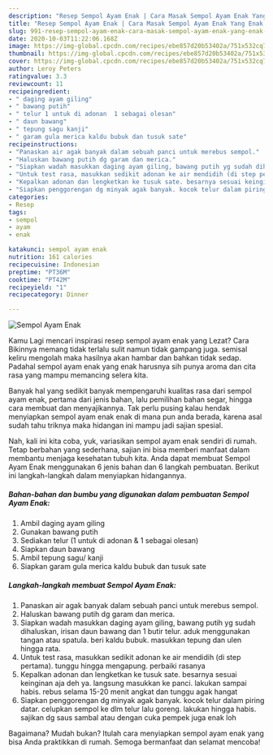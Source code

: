 ```yaml
---
description: "Resep Sempol Ayam Enak | Cara Masak Sempol Ayam Enak Yang Enak dan Simpel"
title: "Resep Sempol Ayam Enak | Cara Masak Sempol Ayam Enak Yang Enak dan Simpel"
slug: 991-resep-sempol-ayam-enak-cara-masak-sempol-ayam-enak-yang-enak-dan-simpel
date: 2020-10-03T11:22:06.168Z
image: https://img-global.cpcdn.com/recipes/ebe857d20b53402a/751x532cq70/sempol-ayam-enak-foto-resep-utama.jpg
thumbnail: https://img-global.cpcdn.com/recipes/ebe857d20b53402a/751x532cq70/sempol-ayam-enak-foto-resep-utama.jpg
cover: https://img-global.cpcdn.com/recipes/ebe857d20b53402a/751x532cq70/sempol-ayam-enak-foto-resep-utama.jpg
author: Leroy Peters
ratingvalue: 3.3
reviewcount: 11
recipeingredient:
- " daging ayam giling"
- " bawang putih"
- " telur 1 untuk di adonan  1 sebagai olesan"
- " daun bawang"
- " tepung sagu kanji"
- " garam gula merica kaldu bubuk dan tusuk sate"
recipeinstructions:
- "Panaskan air agak banyak dalam sebuah panci untuk merebus sempol."
- "Haluskan bawang putih dg garam dan merica."
- "Siapkan wadah masukkan daging ayam giling, bawang putih yg sudah dihaluskan, irisan daun bawang dan 1 butir telur. aduk menggunakan tangan atau spatula. beri kaldu bubuk. masukkan tepung dan ulen hingga rata."
- "Untuk test rasa, masukkan sedikit adonan ke air mendidih (di step pertama). tunggu hingga mengapung. perbaiki rasanya"
- "Kepalkan adonan dan lengketkan ke tusuk sate. besarnya sesuai keinginan aja deh ya. langsung masukkan ke panci. lakukan sampai habis. rebus selama 15-20 menit angkat dan tunggu agak hangat"
- "Siapkan penggorengan dg minyak agak banyak. kocok telur dalam piring datar. celupkan sempol ke dlm telur lalu goreng. lakukan hingga habis. sajikan dg saus sambal atau dengan cuka pempek juga enak loh"
categories:
- Resep
tags:
- sempol
- ayam
- enak

katakunci: sempol ayam enak 
nutrition: 161 calories
recipecuisine: Indonesian
preptime: "PT36M"
cooktime: "PT42M"
recipeyield: "1"
recipecategory: Dinner

---
```



![Sempol Ayam Enak](https://img-global.cpcdn.com/recipes/ebe857d20b53402a/751x532cq70/sempol-ayam-enak-foto-resep-utama.jpg)

Kamu Lagi mencari inspirasi resep sempol ayam enak yang Lezat? Cara Bikinnya memang tidak terlalu sulit namun tidak gampang juga. semisal keliru mengolah maka hasilnya akan hambar dan bahkan tidak sedap. Padahal sempol ayam enak yang enak harusnya sih punya aroma dan cita rasa yang mampu memancing selera kita.

Banyak hal yang sedikit banyak mempengaruhi kualitas rasa dari sempol ayam enak, pertama dari jenis bahan, lalu pemilihan bahan segar, hingga cara membuat dan menyajikannya. Tak perlu pusing kalau hendak menyiapkan sempol ayam enak enak di mana pun anda berada, karena asal sudah tahu triknya maka hidangan ini mampu jadi sajian spesial.




Nah, kali ini kita coba, yuk, variasikan sempol ayam enak sendiri di rumah. Tetap berbahan yang sederhana, sajian ini bisa memberi manfaat dalam membantu menjaga kesehatan tubuh kita. Anda dapat membuat Sempol Ayam Enak menggunakan 6 jenis bahan dan 6 langkah pembuatan. Berikut ini langkah-langkah dalam menyiapkan hidangannya.

<!--inarticleads1-->

##### Bahan-bahan dan bumbu yang digunakan dalam pembuatan Sempol Ayam Enak:

1. Ambil  daging ayam giling
1. Gunakan  bawang putih
1. Sediakan  telur (1 untuk di adonan &amp; 1 sebagai olesan)
1. Siapkan  daun bawang
1. Ambil  tepung sagu/ kanji
1. Siapkan  garam gula merica kaldu bubuk dan tusuk sate




<!--inarticleads2-->

##### Langkah-langkah membuat Sempol Ayam Enak:

1. Panaskan air agak banyak dalam sebuah panci untuk merebus sempol.
1. Haluskan bawang putih dg garam dan merica.
1. Siapkan wadah masukkan daging ayam giling, bawang putih yg sudah dihaluskan, irisan daun bawang dan 1 butir telur. aduk menggunakan tangan atau spatula. beri kaldu bubuk. masukkan tepung dan ulen hingga rata.
1. Untuk test rasa, masukkan sedikit adonan ke air mendidih (di step pertama). tunggu hingga mengapung. perbaiki rasanya
1. Kepalkan adonan dan lengketkan ke tusuk sate. besarnya sesuai keinginan aja deh ya. langsung masukkan ke panci. lakukan sampai habis. rebus selama 15-20 menit angkat dan tunggu agak hangat
1. Siapkan penggorengan dg minyak agak banyak. kocok telur dalam piring datar. celupkan sempol ke dlm telur lalu goreng. lakukan hingga habis. sajikan dg saus sambal atau dengan cuka pempek juga enak loh




Bagaimana? Mudah bukan? Itulah cara menyiapkan sempol ayam enak yang bisa Anda praktikkan di rumah. Semoga bermanfaat dan selamat mencoba!
